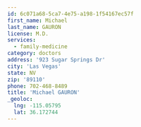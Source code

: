 ```yaml
---
id: 6c071a68-5ca7-4e75-a198-1f54167ec57f
first_name: Michael
last_name: GAURON
license: M.D.
services:
  - family-medicine
category: doctors
address: '923 Sugar Springs Dr'
city: 'Las Vegas'
state: NV
zip: '89110'
phone: 702-468-8489
title: 'Michael GAURON'
_geoloc:
  lng: -115.05795
  lat: 36.172744
---
```

